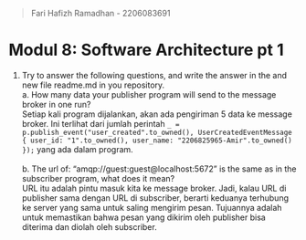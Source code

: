 > Fari Hafizh Ramadhan - 2206083691

# Modul 8: Software Architecture pt 1

1. Try to answer the following questions, and write the answer in the and new file readme.md in
   you repository.  
   a. How many data your publisher program will send to the message broker in one run?
   <br>Setiap kali program dijalankan, akan ada pengiriman 5 data ke message broker. Ini terlihat dari jumlah perintah
   `_ = p.publish_event("user_created".to_owned(), UserCreatedEventMessage { user_id: "1".to_owned(), user_name:
   "2206825965-Amir".to_owned() });` yang ada dalam program. <br><br>
   b. The url of: “amqp://guest:guest@localhost:5672” is the same as in the subscriber program, what does it mean?
   <br> URL itu adalah pintu masuk kita ke message broker. Jadi, kalau URL di publisher sama dengan URL di subscriber,
   berarti keduanya terhubung ke server yang sama untuk saling mengirim pesan. Tujuannya adalah untuk memastikan bahwa pesan
   yang dikirim oleh publisher bisa diterima dan diolah oleh subscriber.<br><br>
